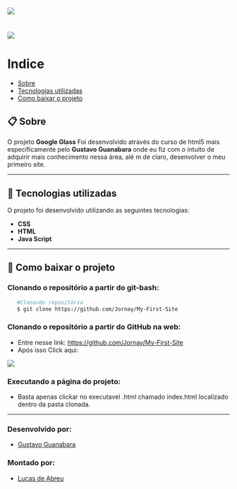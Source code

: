 <h1>
    <img src="https://ik.imagekit.io/bbne7zel55/fundo-glass_9r_Jj6RIq.png">
</h1>
<h1>
    <img src="imgs/esse.gif">
</h1>

# Indice
- [Sobre](#-sobre)
- [Tecnologias utilizadas](#-tecnologias-utilizadas)
- [Como baixar o projeto](#-como-baixar-o-projeto)



## 📋 **Sobre**

  O projeto **Google Glass** Foi desenvolvido através do curso de html5 mais específicamente pelo **Gustavo Guanabara** onde eu fiz com o intuito de adquirir mais conhecimento nessa área, alé m de claro, desenvolver o meu primeiro site.

---

## 🔬 Tecnologias utilizadas 

O projeto foi desenvolvido utilizando as seguintes tecnologias:

- **CSS**
- **HTML**
- **Java Script**
---
## 💾 Como baixar o projeto

### Clonando o repositório a partir do git-bash:
 ```bash
    #Clonando repositório
    $ git clone https://github.com/Jornay/My-First-Site
 ```

### Clonando o repositório a partir do GitHub na web:

- Entre nesse link: https://github.com/Jornay/My-First-Site
- Após isso Click aqui: 
<img src="imgs/git-clone.jpg">

### Executando a página do projeto:
- Basta apenas clickar no executavel .html chamado index.html localizado dentro da pasta clonada.

---
### Desenvolvido por:
- [Gustavo Guanabara](https://twitter.com/guanabara)
### Montado por:
- [Lucas de Abreu](https://github.com/Jornay) 


